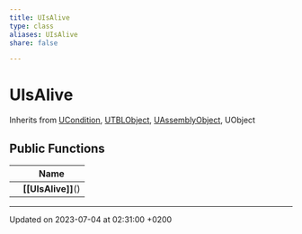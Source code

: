 ```yaml
---
title: UIsAlive
type: class
aliases: UIsAlive
share: false

---
```


# UIsAlive





Inherits from [UCondition](/docs/SDK/Source/Classes/classUCondition.md), [UTBLObject](/docs/SDK/Source/Classes/classUTBLObject.md), [UAssemblyObject](/docs/SDK/Source/Classes/classUAssemblyObject.md), UObject

## Public Functions

|                | Name           |
| -------------- | -------------- |
| | **[[UIsAlive]]**() |

-------------------------------

Updated on 2023-07-04 at 02:31:00 +0200